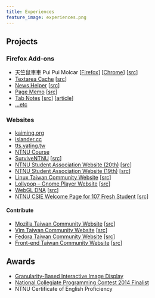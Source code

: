 ```yaml
---
title: Experiences
feature_image: experiences.png
---
```

Projects
--------

### Firefox Add-ons

*   天竺鼠車車 Pui Pui Molcar \[[Firefox](https://addons.mozilla.org/firefox/addon/pui-pui-molcar/)\] \[[Chrome](https://chrome.google.com/webstore/detail/%E5%A4%A9%E7%AB%BA%E9%BC%A0%E8%BB%8A%E8%BB%8A-pui-pui-molcar/kfkbkkidnodllehfdickdgikmecabfie)\] \[[src](https://github.com/wildskyf/pui)\]
*   [Textarea Cache](https://addons.mozilla.org/en-US/firefox/addon/textarea-cache) \[[src](https://github.com/wildskyf/TextareaCache)\]
*   [News Helper](http://newshelper.g0v.tw/) \[[src](https://github.com/g0v/newshelper-extension)\]
*   [Page Memo](https://addons.mozilla.org/en-US/firefox/addon/page-memo/) \[[src](https://github.com/wildskyf/pageMemo)\]
*   [Tab Notes](https://addons.mozilla.org/en-US/firefox/addon/tab-notes/) \[[src](https://github.com/wildskyf/tab-notes)\] \[[article](http://blog.wildsky.cc/posts/addon-tab-notes/)\]
*   […etc](https://addons.mozilla.org/en-US/firefox/user/wildsky/)

### Websites

*   [kaiming.org](http://kaiming.org)
*   [islander.cc](https://islander.cc)
*   [tts.yating.tw](http://tts.yating.tw)
*   [NTNU Course](http://course.sa.ntnu.edu.tw/)
*   [SurviveNTNU](http://survive.shida.us/) \[[src](https://github.com/communityNTNU/surviveNTNU/)\]
*   [NTNU Student Association Website (20th)](https://ntnusa.github.io/) \[[src](https://github.com/ntnusa/ntnusa.github.io)\]
*   [NTNU Student Association Website (19th)](https://ntnusa.github.io/ntnusa-site-19th) \[[src](https://github.com/ntnusa/ntnusa-site-19th)\]
*   [Linux Taiwan Community Website](http://www.linux.org.tw/) \[[src](https://github.com/linux-taiwan/www.linux.org.tw)\]
*   [Lollypop – Gnome Player Website](https://wildskyf.github.io/lollypop-web/) \[[src](https://github.com/wildskyf/lollypop-web)\]
*   [WebGL DNA](https://wildskyf.github.io/WebGL-DNA/) \[[src](https://github.com/wildskyf/WebGL-DNA)\]
*   [NTNU CSIE Welcome Page for 107 Fresh Student](http://wildskyf.github.io/for107/) \[[src](https://github.com/wildskyf/for107)\]

#### Contribute

*   [Mozilla Taiwan Community Website](https://moztw.org/) \[[src](https://github.com/moztw/www.moztw.org)\]
*   [Vim Taiwan Community Website](http://www.vim.tw/) \[[src](https://github.com/vim-tw/vim-tw.github.io)\]
*   [Fedora Taiwan Community Website](http://fedora.linux.org.tw/) \[[src](https://github.com/linux-taiwan/fedora.linux.org.tw)\]
*   [Front-end Taiwan Community Website](http://f2e.tw/) \[[src](https://github.com/f2etw/f2etw.github.io)\]

Awards
------

*   [Granularity-Based Interactive Image Display](https://sigport.org/documents/granularity-based-interactive-image-display-0)
*   [National Collegiate Programming Contest 2014 Finalist](https://ncpc.idi.ntnu.no/ncpc2014/)
*   NTNU Certificate of English Proficiency
